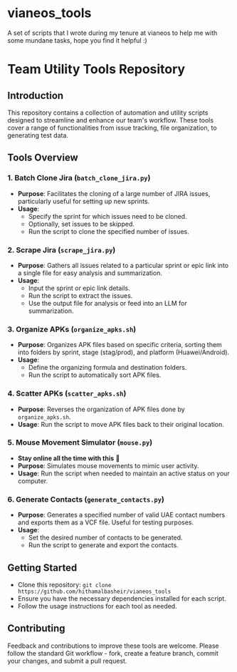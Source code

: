 # vianeos_tools
A set of scripts that I wrote during my tenure at vianeos to help me with some mundane tasks, hope you find it helpful :)

# Team Utility Tools Repository

## Introduction
This repository contains a collection of automation and utility scripts designed to streamline and enhance our team's workflow. These tools cover a range of functionalities from issue tracking, file organization, to generating test data.

## Tools Overview

### 1. Batch Clone Jira (`batch_clone_jira.py`)
- **Purpose**: Facilitates the cloning of a large number of JIRA issues, particularly useful for setting up new sprints.
- **Usage**:
  - Specify the sprint for which issues need to be cloned.
  - Optionally, set issues to be skipped.
  - Run the script to clone the specified number of issues.

### 2. Scrape Jira (`scrape_jira.py`)
- **Purpose**: Gathers all issues related to a particular sprint or epic link into a single file for easy analysis and summarization.
- **Usage**:
  - Input the sprint or epic link details.
  - Run the script to extract the issues.
  - Use the output file for analysis or feed into an LLM for summarization.

### 3. Organize APKs (`organize_apks.sh`)
- **Purpose**: Organizes APK files based on specific criteria, sorting them into folders by sprint, stage (stag/prod), and platform (Huawei/Android).
- **Usage**:
  - Define the organizing formula and destination folders.
  - Run the script to automatically sort APK files.

### 4. Scatter APKs (`scatter_apks.sh`)
- **Purpose**: Reverses the organization of APK files done by `organize_apks.sh`.
- **Usage**: Run the script to move APK files back to their original location.

### 5. Mouse Movement Simulator (`mouse.py`)
- **Stay online all the time with this** 🌝
- **Purpose**: Simulates mouse movements to mimic user activity.
- **Usage**: Run the script when needed to maintain an active status on your computer.

### 6. Generate Contacts (`generate_contacts.py`)
- **Purpose**: Generates a specified number of valid UAE contact numbers and exports them as a VCF file. Useful for testing purposes.
- **Usage**:
  - Set the desired number of contacts to be generated.
  - Run the script to generate and export the contacts.

## Getting Started
- Clone this repository: `git clone https://github.com/hithamalbasheir/vianeos_tools`
- Ensure you have the necessary dependencies installed for each script.
- Follow the usage instructions for each tool as needed.

## Contributing
Feedback and contributions to improve these tools are welcome. Please follow the standard Git workflow - fork, create a feature branch, commit your changes, and submit a pull request.
